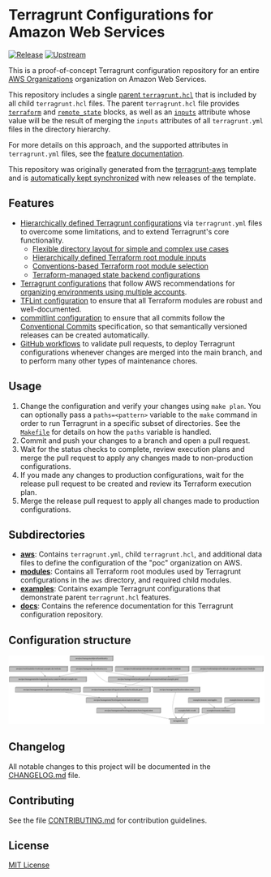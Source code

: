 # Terragrunt Configurations for Amazon Web Services
[![Release](https://github.com/growit-io/terragrunt-aws-poc/actions/workflows/release.yml/badge.svg)](https://github.com/growit-io/terragrunt-aws-poc/actions/workflows/release.yml)
[![Upstream](https://github.com/growit-io/terragrunt-aws-poc/actions/workflows/upstream.yml/badge.svg)](https://github.com/growit-io/terragrunt-aws-poc/actions/workflows/upstream.yml)

This is a proof-of-concept Terragrunt configuration repository for an entire
[AWS Organizations](https://aws.amazon.com/organizations/)
organization on Amazon Web Services.

This repository includes a single [parent `terragrunt.hcl`](terragrunt.hcl) that
is included by all child `terragrunt.hcl` files. The parent `terragrunt.hcl`
file provides
[`terraform`](https://terragrunt.gruntwork.io/docs/reference/config-blocks-and-attributes/#terraform)
and
[`remote_state`](https://terragrunt.gruntwork.io/docs/reference/config-blocks-and-attributes/#remote_state)
blocks, as well as an
[`inputs`](https://terragrunt.gruntwork.io/docs/reference/config-blocks-and-attributes/#inputs)
attribute whose value will be the result of merging the `inputs` attributes of
all `terragrunt.yml` files in the directory hierarchy.

For more details on this approach, and the supported attributes in
`terragrunt.yml` files, see the
[feature documentation](docs/terragrunt/README.md).

This repository was originally generated from the
[terragrunt-aws](https://github.com/growit-io/terragrunt-aws) template and is
[automatically kept synchronized](.github/workflows) with new releases of the
template.

## Features

- [Hierarchically defined Terragrunt configurations](docs/terragrunt/README.md)
  via `terragrunt.yml` files to overcome some limitations, and to extend
  Terragrunt's core functionality.
  - [Flexible directory layout for simple and complex use cases](docs/terragrunt/README.md#the-layer-attribute)
  - [Hierarchically defined Terraform root module inputs](docs/terragrunt/README.md#the-inputs-attribute)
  - [Conventions-based Terraform root module selection](docs/terragrunt/README.md#the-terraform-attribute)
  - [Terraform-managed state backend configurations](docs/terragrunt/README.md#the-remote_state-attribute)
- [Terragrunt configurations](aws/poc) that follow AWS recommendations for
  [organizing environments using multiple accounts](https://docs.aws.amazon.com/whitepapers/latest/organizing-your-aws-environment/organizing-your-aws-environment.html).
- [TFLint configuration](.tflint.hcl) to ensure that all Terraform modules are
  robust and well-documented.
- [commitlint configuration](.commitlint.config.js) to ensure that all commits
  follow the [Conventional Commits](https://www.conventionalcommits.org/)
  specification, so that semantically versioned releases can be created
  automatically.
- [GitHub workflows](.github/workflows) to validate pull requests, to deploy
  Terragrunt configurations whenever changes are merged into the main branch,
  and to perform many other types of maintenance chores.

## Usage

1. Change the configuration and verify your changes using `make plan`. You can
   optionally pass a `paths=<pattern>` variable to the `make` command in order
   to run Terragrunt in a specific subset of directories. See the
   [`Makefile`](Makefile) for details on how the `paths` variable is handled.
2. Commit and push your changes to a branch and open a pull request.
3. Wait for the status checks to complete, review execution plans and merge
   the pull request to apply any changes made to non-production configurations.
4. If you made any changes to production configurations, wait for the release
   pull request to be created and review its Terraform execution plan.
5. Merge the release pull request to apply all changes made to production
   configurations.

## Subdirectories

- [**aws**](aws): Contains `terragrunt.yml`, child `terragrunt.hcl`, and
  additional data files to define the configuration of the "poc" organization on
  AWS.
- [**modules**](modules): Contains all Terraform root modules used by Terragrunt
  configurations in the `aws` directory, and required child modules.
- [**examples**](examples): Contains example Terragrunt configurations that
  demonstrate parent `terragrunt.hcl` features.
- [**docs**](docs): Contains the reference documentation for this Terragrunt
  configuration repository.

## Configuration structure

![Dependency graph](graph.svg)

## Changelog

All notable changes to this project will be documented in the
[CHANGELOG.md](CHANGELOG.md) file.

## Contributing

See the file [CONTRIBUTING.md](CONTRIBUTING.md) for contribution guidelines.

## License

[MIT License](LICENSE)
